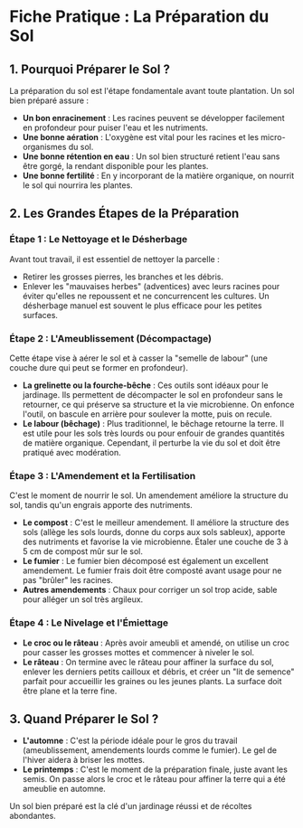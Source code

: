 # Fiche Pratique : La Préparation du Sol

## 1. Pourquoi Préparer le Sol ?

La préparation du sol est l'étape fondamentale avant toute plantation. Un sol bien préparé assure :
- **Un bon enracinement** : Les racines peuvent se développer facilement en profondeur pour puiser l'eau et les nutriments.
- **Une bonne aération** : L'oxygène est vital pour les racines et les micro-organismes du sol.
- **Une bonne rétention en eau** : Un sol bien structuré retient l'eau sans être gorgé, la rendant disponible pour les plantes.
- **Une bonne fertilité** : En y incorporant de la matière organique, on nourrit le sol qui nourrira les plantes.

## 2. Les Grandes Étapes de la Préparation

### Étape 1 : Le Nettoyage et le Désherbage

Avant tout travail, il est essentiel de nettoyer la parcelle :
- Retirer les grosses pierres, les branches et les débris.
- Enlever les "mauvaises herbes" (adventices) avec leurs racines pour éviter qu'elles ne repoussent et ne concurrencent les cultures. Un désherbage manuel est souvent le plus efficace pour les petites surfaces.

### Étape 2 : L'Ameublissement (Décompactage)

Cette étape vise à aérer le sol et à casser la "semelle de labour" (une couche dure qui peut se former en profondeur).
- **La grelinette ou la fourche-bêche** : Ces outils sont idéaux pour le jardinage. Ils permettent de décompacter le sol en profondeur sans le retourner, ce qui préserve sa structure et la vie microbienne. On enfonce l'outil, on bascule en arrière pour soulever la motte, puis on recule.
- **Le labour (bêchage)** : Plus traditionnel, le bêchage retourne la terre. Il est utile pour les sols très lourds ou pour enfouir de grandes quantités de matière organique. Cependant, il perturbe la vie du sol et doit être pratiqué avec modération.

### Étape 3 : L'Amendement et la Fertilisation

C'est le moment de nourrir le sol. Un amendement améliore la structure du sol, tandis qu'un engrais apporte des nutriments.
- **Le compost** : C'est le meilleur amendement. Il améliore la structure des sols (allège les sols lourds, donne du corps aux sols sableux), apporte des nutriments et favorise la vie microbienne. Étaler une couche de 3 à 5 cm de compost mûr sur le sol.
- **Le fumier** : Le fumier bien décomposé est également un excellent amendement. Le fumier frais doit être composté avant usage pour ne pas "brûler" les racines.
- **Autres amendements** : Chaux pour corriger un sol trop acide, sable pour alléger un sol très argileux.

### Étape 4 : Le Nivelage et l'Émiettage

- **Le croc ou le râteau** : Après avoir ameubli et amendé, on utilise un croc pour casser les grosses mottes et commencer à niveler le sol.
- **Le râteau** : On termine avec le râteau pour affiner la surface du sol, enlever les derniers petits cailloux et débris, et créer un "lit de semence" parfait pour accueillir les graines ou les jeunes plants. La surface doit être plane et la terre fine.

## 3. Quand Préparer le Sol ?

- **L'automne** : C'est la période idéale pour le gros du travail (ameublissement, amendements lourds comme le fumier). Le gel de l'hiver aidera à briser les mottes.
- **Le printemps** : C'est le moment de la préparation finale, juste avant les semis. On passe alors le croc et le râteau pour affiner la terre qui a été ameublie en automne.

Un sol bien préparé est la clé d'un jardinage réussi et de récoltes abondantes.
